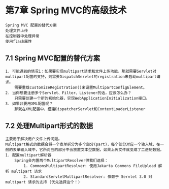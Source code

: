 # 第7章 Spring MVC的高级技术
    Spring MVC 配置的替代方案
    处理文件上传
    在控制器中处理异常
    使用flash属性

## 7.1 Spring MVC配置的替代方案
    1. 可能遇到的情况1：如果要实现multipart请求和文件上传功能，那就需要Servlet对multipart配置的支持，则需要DispatchServlet的registration来启动multipart请求。
        需要重载customizeRegistration()来设置MultipartConfigElement。
    2. 当你想要注册多个Servlet、Filter、Listener的话，应该怎么办？
        只需要创建一个新的初始化器，实现WebApplicationInitialization接口。
    3. 如果非要用XML配置呢？
        那就在XML配置中，搭建DispatcherServlet和ContextLoaderListener

## 7.2 处理Multipart形式的数据
    主要用于解决用户文件上传问题。
    Multipart格式的数据会将一个表单拆分为多个部分(part)，每个部分对应一个输入域，在一般的表单输入域中，它所对应的部分中会放置文本型数据，如果上传文件就变成了二进制数据。
    1. 配置multipart解析器
        Spring会内置两个MultipartResolver供我们选择：
            1. CommonsMultipartResolver: 使用Jakarta Commons FileUpload 解析 multipart 请求
            2. StandardServletMultipartResolver: 依赖于 Servlet 3.0 对 multipart 请求的支持 (优先选择这个！)
    
